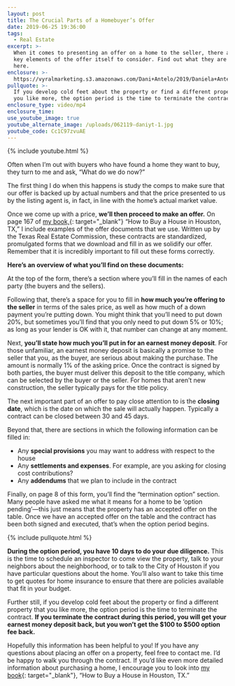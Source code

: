```yaml
---
layout: post
title: The Crucial Parts of a Homebuyer’s Offer
date: 2019-06-25 19:36:00
tags:
  - Real Estate
excerpt: >-
  When it comes to presenting an offer on a home to the seller, there are a few
  key elements of the offer itself to consider. Find out what they are right
  here.
enclosure: >-
  https://vyralmarketing.s3.amazonaws.com/Dani+Antelo/2019/Daniela+Antelo+Keller+Williams+_+Elements+of+an+offer.mp4
pullquote: >-
  If you develop cold feet about the property or find a different property that
  you like more, the option period is the time to terminate the contract
enclosure_type: video/mp4
enclosure_time:
use_youtube_image: true
youtube_alternate_image: /uploads/062119-daniyt-1.jpg
youtube_code: Cc1C97zvuAE
---
```


{% include youtube.html %}

Often when I’m out with buyers who have found a home they want to buy, they turn to me and ask, “What do we do now?”

The first thing I do when this happens is study the comps to make sure that our offer is backed up by actual numbers and that the price presented to us by the listing agent is, in fact, in line with the home’s actual market value.

Once we come up with a price, **we’ll then proceed to make an offer.** On page 167 of [my book,](https://www.amazon.com/How-Buy-House-Houston-Successfully/dp/1792789300){: target="_blank"} “How to Buy a House in Houston, TX,” I include examples of the offer documents that we use. Written up by the Texas Real Estate Commission, these contracts are standardized, promulgated forms that we download and fill in as we solidify our offer. Remember that it is incredibly important to fill out these forms correctly.

**Here’s an overview of what you’ll find on these documents:**

At the top of the form, there’s a section where you’ll fill in the names of each party (the buyers and the sellers).

Following that, there’s a space for you to fill in **how much you’re offering to the seller** in terms of the sales price, as well as how much of a down payment you’re putting down. You might think that you’ll need to put down 20%, but sometimes you’ll find that you only need to put down 5% or 10%; as long as your lender is OK with it, that number can change at any moment.

Next, **you’ll state how much you’ll put in for an earnest money deposit**. For those unfamiliar, an earnest money deposit is basically a promise to the seller that you, as the buyer, are serious about making the purchase. The amount is normally 1% of the asking price. Once the contract is signed by both parties, the buyer must deliver this deposit to the title company, which can be selected by the buyer or the seller. For homes that aren’t new construction, the seller typically pays for the title policy.

The next important part of an offer to pay close attention to is the **closing date**, which is the date on which the sale will actually happen. Typically a contract can be closed between 30 and 45 days.

Beyond that, there are sections in which the following information can be filled in:

* Any **special provisions** you may want to address with respect to the house
* Any **settlements and expenses**. For example, are you asking for closing cost contributions?
* Any **addendums** that we plan to include in the contract

Finally, on page 8 of this form, you’ll find the “termination option” section. Many people have asked me what it means for a home to be ‘option pending’—this just means that the property has an accepted offer on the table. Once we have an accepted offer on the table and the contract has been both signed and executed, that’s when the option period begins.

{% include pullquote.html %}

**During the option period, you have 10 days to do your due diligence.** This is the time to schedule an inspector to come view the property, talk to your neighbors about the neighborhood, or to talk to the City of Houston if you have particular questions about the home. You’ll also want to take this time to get quotes for home insurance to ensure that there are policies available that fit in your budget.

Further still, if you develop cold feet about the property or find a different property that you like more, the option period is the time to terminate the contract. **If you terminate the contract during this period, you will get your earnest money deposit back, but you won’t get the $100 to $500 option fee back.**

Hopefully this information has been helpful to you\! If you have any questions about placing an offer on a property, feel free to contact me. I’d be happy to walk you through the contract. If you’d like even more detailed information about purchasing a home, I encourage you to look into [my book](https://www.amazon.com/How-Buy-House-Houston-Successfully/dp/1792789300){: target="_blank"}, “How to Buy a House in Houston, TX.”<br>&nbsp;

&nbsp;